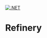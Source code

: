 [![.NET](https://github.com/Jeongyong-park/Refinery.net/actions/workflows/coverage.yml/badge.svg)](https://github.com/Jeongyong-park/Refinery.net/actions/workflows/coverage.yml)

# Refinery
